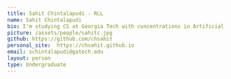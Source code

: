 ```yaml
---
title: Sahit Chintalapudi - RLL
name: Sahit Chintalapudi
bio: I'm studying CS at Georgia Tech with concentrations in Artificial Intelligence and Theoretical Computer Science. I'm a big fan of robotics, math, and functional programming.
picture: /assets/people/sahitc.jpg
github: https://github.com/chsahit
personal_site:  https://chsahit.github.io
email: schintalapudi@gatech.edu
layout: person
type: Undergraduate
---
```

